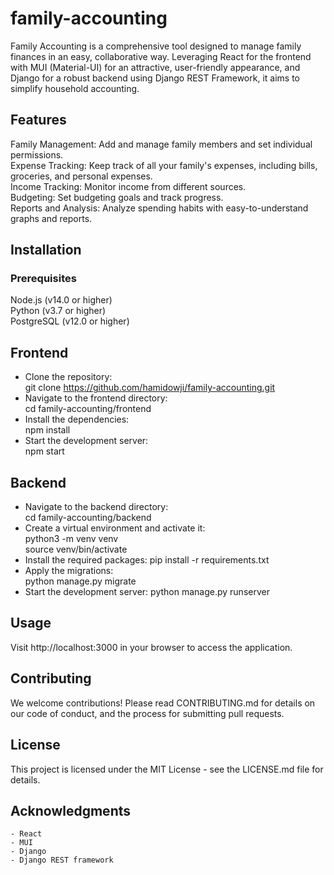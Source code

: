 # family-accounting

Family Accounting is a comprehensive tool designed to manage family finances in an easy, collaborative way.
Leveraging React for the frontend with MUI (Material-UI) for an attractive, user-friendly appearance, and Django for a
robust backend using Django REST Framework, it aims to simplify household accounting.

## Features  
Family Management: Add and manage family members and set individual permissions.  
Expense Tracking: Keep track of all your family's expenses, including bills, groceries, and personal expenses.  
Income Tracking: Monitor income from different sources.  
Budgeting: Set budgeting goals and track progress.  
Reports and Analysis: Analyze spending habits with easy-to-understand graphs and reports.

## Installation  
### Prerequisites 

Node.js (v14.0 or higher)  
Python (v3.7 or higher)  
PostgreSQL (v12.0 or higher)  

## Frontend

- Clone the repository:  
git clone https://github.com/hamidowji/family-accounting.git
- Navigate to the frontend directory:  
  cd family-accounting/frontend
- Install the dependencies:  
  npm install
- Start the development server:  
  npm start

## Backend  
- Navigate to the backend directory:  
cd family-accounting/backend  
- Create a virtual environment and activate it:  
    python3 -m venv venv    
  source venv/bin/activate
- Install the required packages:
  pip install -r requirements.txt
- Apply the migrations:  
  python manage.py migrate
- Start the development server:
  python manage.py runserver

## Usage
Visit http://localhost:3000 in your browser to access the application.

## Contributing
We welcome contributions! Please read CONTRIBUTING.md for details on our code of conduct, and the process for submitting pull requests.

## License  
 This project is licensed under the MIT License - see the LICENSE.md file for details.    

## Acknowledgments  

    - React
    - MUI
    - Django
    - Django REST framework

  


